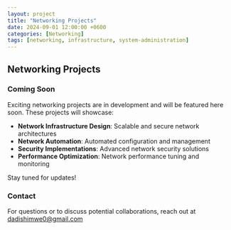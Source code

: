 ```yaml
---
layout: project
title: "Networking Projects"
date: 2024-09-01 12:00:00 +0600
categories: [Networking]
tags: [networking, infrastructure, system-administration]
---
```


## Networking Projects

### Coming Soon

Exciting networking projects are in development and will be featured here soon. These projects will showcase:

- **Network Infrastructure Design**: Scalable and secure network architectures
- **Network Automation**: Automated configuration and management
- **Security Implementations**: Advanced network security solutions
- **Performance Optimization**: Network performance tuning and monitoring

Stay tuned for updates!

### Contact

For questions or to discuss potential collaborations, reach out at [dadishimwe0@gmail.com](mailto:dadishimwe0@gmail.com) 